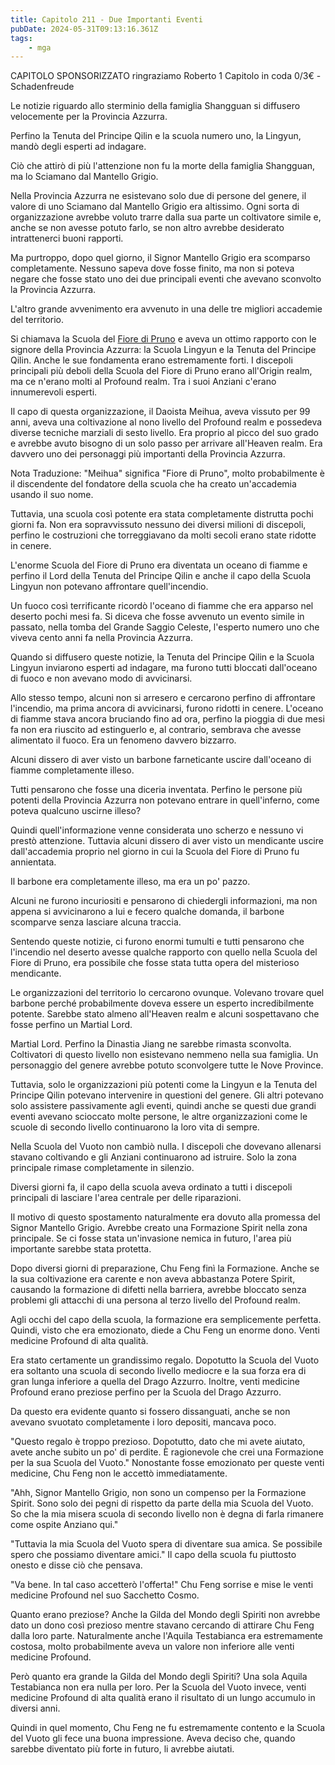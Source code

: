 ```yaml
---
title: Capitolo 211 - Due Importanti Eventi
pubDate: 2024-05-31T09:13:16.361Z
tags:
    - mga
---
```

                
CAPITOLO SPONSORIZZATO ringraziamo Roberto
1 Capitolo in coda 0/3€
-Schadenfreude


Le notizie riguardo allo sterminio della famiglia Shangguan si diffusero velocemente per la Provincia Azzurra.


Perfino la Tenuta del Principe Qilin e la scuola numero uno, la Lingyun, mandò degli esperti ad indagare.


Ciò che attirò di più l'attenzione non fu la morte della famiglia Shangguan, ma lo Sciamano dal Mantello Grigio.


Nella Provincia Azzurra ne esistevano solo due di persone del genere, il valore di uno Sciamano dal Mantello Grigio era altissimo. Ogni sorta di organizzazione avrebbe voluto trarre dalla sua parte un coltivatore simile e, anche se non avesse potuto farlo, se non altro avrebbe desiderato intrattenerci buoni rapporti.


Ma purtroppo, dopo quel giorno, il Signor Mantello Grigio era scomparso completamente. Nessuno sapeva dove fosse finito, ma non si poteva negare che fosse stato uno dei due principali eventi che avevano sconvolto la Provincia Azzurra.


L'altro grande avvenimento era avvenuto in una delle tre migliori accademie del territorio.


Si chiamava la Scuola del <a href="https://it.wikipedia.org/wiki/Prunus_mume">Fiore di Pruno</a> e aveva un ottimo rapporto con le signore della Provincia Azzurra: la Scuola Lingyun e la Tenuta del Principe Qilin. Anche le sue fondamenta erano estremamente forti. I discepoli principali più deboli della Scuola del Fiore di Pruno erano all'Origin realm, ma ce n'erano molti al Profound realm. Tra i suoi Anziani c'erano innumerevoli esperti.


Il capo di questa organizzazione, il Daoista Meihua, aveva vissuto per 99 anni, aveva una coltivazione al nono livello del Profound realm e possedeva diverse tecniche marziali di sesto livello. Era proprio al picco del suo grado e avrebbe avuto bisogno di un solo passo per arrivare all'Heaven realm. Era davvero uno dei personaggi più importanti della Provincia Azzurra.


Nota Traduzione: "Meihua" significa "Fiore di Pruno", molto probabilmente è il discendente del fondatore della scuola che ha creato un'accademia usando il suo nome.


Tuttavia, una scuola così potente era stata completamente distrutta pochi giorni fa. Non era sopravvissuto nessuno dei diversi milioni di discepoli, perfino le costruzioni che torreggiavano da molti secoli erano state ridotte in cenere.


L'enorme Scuola del Fiore di Pruno era diventata un oceano di fiamme e perfino il Lord della Tenuta del Principe Qilin e anche il capo della Scuola Lingyun non potevano affrontare quell'incendio.


Un fuoco così terrificante ricordò l'oceano di fiamme che era apparso nel deserto pochi mesi fa. Si diceva che fosse avvenuto un evento simile in passato, nella tomba del Grande Saggio Celeste, l'esperto numero uno che viveva cento anni fa nella Provincia Azzurra.


Quando si diffusero queste notizie, la Tenuta del Principe Qilin e la Scuola Lingyun inviarono esperti ad indagare, ma furono tutti bloccati dall'oceano di fuoco e non avevano modo di avvicinarsi.


Allo stesso tempo, alcuni non si arresero e cercarono perfino di affrontare l'incendio, ma prima ancora di avvicinarsi, furono ridotti in cenere.
L'oceano di fiamme stava ancora bruciando fino ad ora, perfino la pioggia di due mesi fa non era riuscito ad estinguerlo e, al contrario, sembrava che avesse alimentato il fuoco. Era un fenomeno davvero bizzarro.


Alcuni dissero di aver visto un barbone farneticante uscire dall'oceano di fiamme completamente illeso.


Tutti pensarono che fosse una diceria inventata. Perfino le persone più potenti della Provincia Azzurra non potevano entrare in quell'inferno, come poteva qualcuno uscirne illeso?


Quindi quell'informazione venne considerata uno scherzo e nessuno vi prestò attenzione. Tuttavia alcuni dissero di aver visto un mendicante uscire dall'accademia proprio nel giorno in cui la Scuola del Fiore di Pruno fu annientata.


Il barbone era completamente illeso, ma era un po' pazzo.


Alcuni ne furono incuriositi e pensarono di chiedergli informazioni, ma non appena si avvicinarono a lui e fecero qualche domanda, il barbone scomparve senza lasciare alcuna traccia.


Sentendo queste notizie, ci furono enormi tumulti e tutti pensarono che l'incendio nel deserto avesse qualche rapporto con quello nella Scuola del Fiore di Pruno, era possibile che fosse stata tutta opera del misterioso mendicante.


Le organizzazioni del territorio lo cercarono ovunque. Volevano trovare quel barbone perché probabilmente doveva essere un esperto incredibilmente potente. Sarebbe stato almeno all'Heaven realm e alcuni sospettavano che fosse perfino un Martial Lord.


Martial Lord. Perfino la Dinastia Jiang ne sarebbe rimasta sconvolta. Coltivatori di questo livello non esistevano nemmeno nella sua famiglia. Un personaggio del genere avrebbe potuto sconvolgere tutte le Nove Province.


Tuttavia, solo le organizzazioni più potenti come la Lingyun e la Tenuta del Principe Qilin potevano intervenire in questioni del genere. Gli altri potevano solo assistere passivamente agli eventi, quindi anche se questi due grandi eventi avevano scioccato molte persone, le altre organizzazioni come le scuole di secondo livello continuarono la loro vita di sempre.


Nella Scuola del Vuoto non cambiò nulla. I discepoli che dovevano allenarsi stavano coltivando e gli Anziani continuarono ad istruire. Solo la zona principale rimase completamente in silenzio.


Diversi giorni fa, il capo della scuola aveva ordinato a tutti i discepoli principali di lasciare l'area centrale per delle riparazioni.


Il motivo di questo spostamento naturalmente era dovuto alla promessa del Signor Mantello Grigio. Avrebbe creato una Formazione Spirit nella zona principale. Se ci fosse stata un'invasione nemica in futuro, l'area più importante sarebbe stata protetta.


Dopo diversi giorni di preparazione, Chu Feng finì la Formazione. Anche se la sua coltivazione era carente e non aveva abbastanza Potere Spirit, causando la formazione di difetti nella barriera, avrebbe bloccato senza problemi gli attacchi di una persona al terzo livello del Profound realm.


Agli occhi del capo della scuola, la formazione era semplicemente perfetta. Quindi, visto che era emozionato, diede a Chu Feng un enorme dono. Venti medicine Profound di alta qualità.


Era stato certamente un grandissimo regalo. Dopotutto la Scuola del Vuoto era soltanto una scuola di secondo livello mediocre e la sua forza era di gran lunga inferiore a quella del Drago Azzurro. Inoltre, venti medicine Profound erano preziose perfino per la Scuola del Drago Azzurro.


Da questo era evidente quanto si fossero dissanguati, anche se non avevano svuotato completamente i loro depositi, mancava poco.


"Questo regalo è troppo prezioso. Dopotutto, dato che mi avete aiutato, avete anche subito un po' di perdite. È ragionevole che crei una Formazione per la sua Scuola del Vuoto." Nonostante fosse emozionato per queste venti medicine, Chu Feng non le accettò immediatamente.


"Ahh, Signor Mantello Grigio, non sono un compenso per la Formazione Spirit. Sono solo dei pegni di rispetto da parte della mia Scuola del Vuoto. So che la mia misera scuola di secondo livello non è degna di farla rimanere come ospite Anziano qui."


"Tuttavia la mia Scuola del Vuoto spera di diventare sua amica. Se possibile spero che possiamo diventare amici." Il capo della scuola fu piuttosto onesto e disse ciò che pensava.


"Va bene. In tal caso accetterò l'offerta!" Chu Feng sorrise e mise le venti medicine Profound nel suo Sacchetto Cosmo.


Quanto erano preziose? Anche la Gilda del Mondo degli Spiriti non avrebbe dato un dono così prezioso mentre stavano cercando di attirare Chu Feng dalla loro parte. Naturalmente anche l'Aquila Testabianca era estremamente costosa, molto probabilmente aveva un valore non inferiore alle venti medicine Profound.


Però quanto era grande la Gilda del Mondo degli Spiriti? Una sola Aquila Testabianca non era nulla per loro. Per la Scuola del Vuoto invece, venti medicine Profound di alta qualità erano il risultato di un lungo accumulo in diversi anni.


Quindi in quel momento, Chu Feng ne fu estremamente contento e la Scuola del Vuoto gli fece una buona impressione. Aveva deciso che, quando sarebbe diventato più forte in futuro, li avrebbe aiutati.



